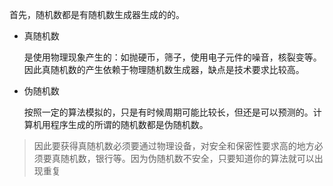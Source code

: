 首先，随机数都是有随机数生成器生成的的。

- 真随机数

  是使用物理现象产生的：如抛硬币，筛子，使用电子元件的噪音，核裂变等。因此真随机数的产生依赖于物理随机数生成器，缺点是技术要求比较高。

- 伪随机数

  按照一定的算法模拟的，只是有时候周期可能比较长，但还是可以预测的。计算机用程序生成的所谓的随机数都是伪随机数。

> 因此要获得真随机数必须要通过物理设备，对安全和保密性要求高的地方必须要真随机数，银行等。因为伪随机数不安全，只要知道你的算法就可以出现重复